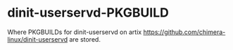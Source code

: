 # dinit-userservd-PKGBUILD

Where PKGBUILDs for dinit-userservd on artix https://github.com/chimera-linux/dinit-userservd are stored.
